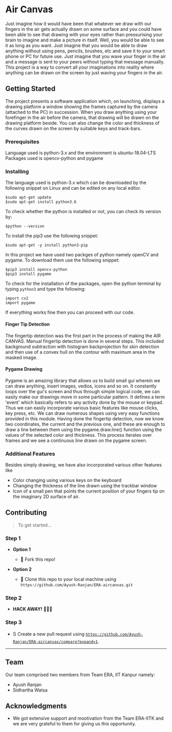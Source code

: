 # Air Canvas

Just imagine how it would have been that whatever we draw with our fingers in the air gets actually drawn on some surface and you could have been able to see that drawing with your eyes rather than pressurising your brain to imagine and make a picture in itself. Well, you would be able to see it as long as you want. Just imagine that you would be able to draw anything without using pens, pencils, brushes, etc and save it to your smart phone or PC for future use. Just imagine that you wave your finger in the air and a message is sent to your peers without typing that message manually. This project is a way to convert all your imaginations into reality where anything can be drawn on the screen by just waving your fingers in the air.

## Getting Started

The project presents a software application which, on launching, displays a drawing platform a window showing the frames captured by the camera (attached to the PC) in succession. When you draw anything using your forefinger in the air  before the camera, that drawing will be drawn on the drawing platform beside. You can also change the color and thickness of the curves drawn on the screen by suitable keys and track-bars. 

### Prerequisites

Language used is python-3.x and the environment is ubuntu-18.04-LTS
Packages used is opencv-python and pygame


### Installing

The language used is python-3.x which can be downloaded by the following snippet on Linux and can be edited on any local editor.

```
$sudo apt-get update
$sudo apt-get install python3.6
```
To check whether the python is installed or not, you can check its version by: 

```
$python --version
```
To install the pip3 use the following snippet:

```
$sudo apt-get -y install python3-pip
```
In this project we have used two packges of python namely openCV and pygame. To download them use the following snippet:

```
$pip3 install opencv-python
$pip3 install pygame
```
To check for the installation of the packages, open the python terminal by typing ```python3``` and type the following:

```
import cv2
import pygame
```
If everything works fine then you can proceed with our code.

#### Finger Tip Detection
The fingertip detection was the first part in the process of making the AIR CANVAS.
Manual fingertip detection is done in several steps. This included background
subtraction with histogram backprojection for skin detection and then use of a convex hull on the contour with
maximum area in the masked image.

#### Pygame Drawing

Pygame is an amazing library that allows us to build small gui wherein we can draw anything, insert images, vedios, icons and so on. It constantly loops over the gui's screen and thus through simple logical code, we can easily make our drawings move in some particular pattern. It defines a term 'event' which basically refers to any activity done by the mouse or keypad. Thus we can easily incorporate various basic features like mouse clicks, key press, etc. We can draw numerous shapes using very easy functions provided in this module. Having done the fingertip detection, now we know two coordinates, the current and the previous one, and these are enough to draw a line between them using the pygame.draw.line() function using the values of the selected color and thickness. This process iterates over frames and we see a continuous line drawn on the pygame screen.

### Additional Features

Besides simply drawing, we have also incorporated various other features like 
* Color changing using various keys on the keyboard
* Changing the thickness of the line drawn using the trackbar window
* Icon of a small pen that points the current position of your fingers tip on the imaginary 2D surface of air.

## Contributing

> To get started...

### Step 1

- **Option 1**
    - 🍴 Fork this repo!

- **Option 2**
    - 👯 Clone this repo to your local machine using `https://github.com/Ayush-Ranjan/ERA-aircanvas.git`

### Step 2

- **HACK AWAY!** 🔨🔨🔨

### Step 3

- 🔃 Create a new pull request using <a href="https://github.com/Ayush-Ranjan/ERA-aircanvas/compare?expand=1" target="_blank">`https://github.com/Ayush-Ranjan/ERA-aircanvas/compare?expand=1`</a>.

---

## Team

Our team comprised two members from Team ERA, IIT Kanpur namely:
* Ayush Ranjan
* Sidhartha Watsa

## Acknowledgments

* We got extensive support and mootivation from the Team ERA-IITK and we are very grateful to them for giving us this opportunity.
